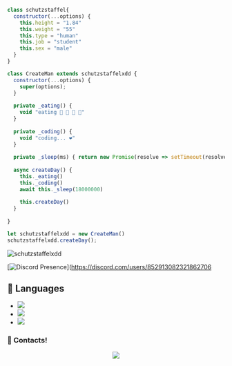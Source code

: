```js
class schutzstaffel{
  constructor(...options) {
    this.height = "1.84"
    this.weight = "55"
    this.type = "human"
    this.job = "student"
    this.sex = "male"
  }
}

class CreateMan extends schutzstaffelxdd {
  constructor(...options) {
    super(options);
  }
  
  private _eating() {
    void "eating 🍔 🍟 🍗 🥤"
  }
  
  private _coding() {
    void "coding... ❤️"
  }
  
  private _sleep(ms) { return new Promise(resolve => setTimeout(resolve, ms)) }
  
  async createDay() {
    this._eating()
    this._coding()
    await this._sleep(18000000)
    
    this.createDay()
  }
  
}

let schutzstaffelxdd = new CreateMan()
schutzstaffelxdd.createDay();
```
<img src="https://komarev.com/ghpvc/?username=schutzstaffelxdd&label=Ziyaretçi%20Sayısı&color=552b75" alt="schutzstaffelxdd" />

[![Discord Presence](https://lanyard-profile-readme.vercel.app/api/852913082321862706)](https://discord.com/users/852913082321862706

## 🔧 Languages
- ![](https://img.shields.io/badge/Code-JavaScript-black?style=flat-square&logo=javascript&logoColor=brightgreen)
- ![](https://img.shields.io/badge/Code-Java-black?style=flat-square&logo=java&logoColor=white)
- ![](https://img.shields.io/badge/Tools-MongoDB-black?style=flat-square&logo=mongodb&logoColor=cyan)



<h3>🌟 Contacts!</h3>
<p align="center">
     <a href="https://www.instagram.com/schutzstaffelssxd" target"blank_"><img src="https://img.shields.io/badge/INSTAGRAM%20-DC3175.svg?&style=for-the-badge&logo=instagram&logoColor=white"></a>
